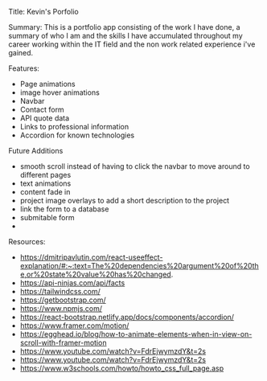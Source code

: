Title: Kevin's Porfolio

Summary:
This is a portfolio app consisting of the work I have done, a summary of who I am and the skills I have accumulated throughout my career working within the IT field and the non work related experience i've gained.

Features:
- Page animations
- image hover animations
- Navbar
- Contact form
- API quote data 
- Links to professional information
- Accordion for known technologies

Future Additions
- smooth scroll instead of having to click the navbar to move around to different pages
- text animations
- content fade in
- project image overlays to add a short description to the project
- link the form to a database
- submitable form
- 

Resources:
- https://dmitripavlutin.com/react-useeffect-explanation/#:~:text=The%20dependencies%20argument%20of%20the,or%20state%20value%20has%20changed.
- https://api-ninjas.com/api/facts
- https://tailwindcss.com/
- https://getbootstrap.com/
- https://www.npmjs.com/
- https://react-bootstrap.netlify.app/docs/components/accordion/
- https://www.framer.com/motion/
- https://egghead.io/blog/how-to-animate-elements-when-in-view-on-scroll-with-framer-motion
- https://www.youtube.com/watch?v=FdrEjwymzdY&t=2s
- https://www.youtube.com/watch?v=FdrEjwymzdY&t=2s
- https://www.w3schools.com/howto/howto_css_full_page.asp
